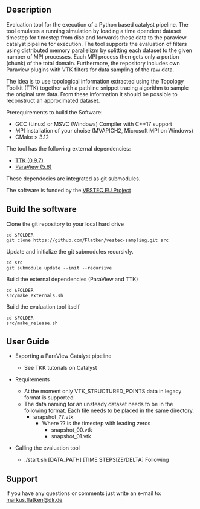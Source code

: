 ## Description
Evaluation tool for the execution of a Python based catalyst pipeline. The tool emulates a running simulation by loading a time dpendent dataset timestep for timestep from disc and forwards these data to the paraview catalyst pipeline for execution. The tool supports the evaluation of filters using distributed memory parallelizm by splitting each dataset to the given number of MPI processes. Each MPI process then gets only a portion (chunk) of the total domain. Furthermore, the repository includes own Paraview plugins with VTK filters for data sampling of the raw data. 

The idea is to use topological information extracted using the Topology Toolkit (TTK) together with a pathline snippet tracing algorithm to sample the original raw data. From these information it should be possible to reconstruct an approximated dataset.

Prerequirements to build the Software:

- GCC (Linux) or MSVC (Windows) Compiler with C++17 support
- MPI installation of your choise (MVAPICH2, Microsoft MPI on Windows)
- CMake > 3.12


The tool has the following external dependencies:

- [TTK (0.9.7)](https://topology-tool-kit.github.io/)
- [ParaView (5.6)](https://www.paraview.org/)

These dependecies are integrated as git submodules.

The software is funded by the [VESTEC EU Project](https://www.vestec-project.eu/ "VESTEC EU Project")

## Build the software

Clone the git repository to your local hard drive 
```
cd $FOLDER
git clone https://github.com/Flatken/vestec-sampling.git src
```

Update and initialize the git submodules recursivly. 

```
cd src
git submodule update --init --recursive 
```

Build the external dependencies (ParaView and TTK)

```
cd $FOLDER
src/make_externals.sh
```

Build the evaluation tool itself

```
cd $FOLDER
src/make_release.sh
```

## User Guide
- Exporting a ParaView Catalyst pipeline
	- See TKK tutorials on Catalyst 
- Requirements
	- At the moment only VTK\_STRUCTURED\_POINTS data in legacy format is supported
	- The data naming for an unsteady dataset needs to be in the following format. Each file needs to be placed in the same directory. 
		- snapshot_??.vtk
			- Where ?? is the timestep with leading zeros
				- snapshot_00.vtk
				- snapshot_01.vtk
		
- Calling the evaluation tool
	- ./start.sh [DATA_PATH] [TIME STEPSIZE/DELTA]
Following

## Support
If you have any questions or comments just write an e-mail to: markus.flatken@dlr.de
